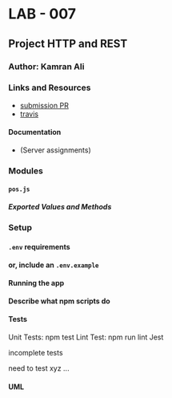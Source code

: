 # LAB - 007

## Project HTTP and REST

### Author: Kamran Ali


### Links and Resources
* [submission PR](https://github.com/401-advanced-javascript-KamranAli/lab-06-mongoose/pull/1)
* [travis](https://travis-ci.com/401-advanced-javascript-KamranAli/lab-06-mongoose/builds/128954975)

#### Documentation
* (Server assignments)

### Modules
#### `pos.js`
##### Exported Values and Methods

### Setup
#### `.env` requirements

**or, include an `.env.example`**

#### Running the app

**Describe what npm scripts do**
  
#### Tests
Unit Tests: npm test
Lint Test: npm run lint
Jest

incomplete tests

need to test xyz ...

#### UML

